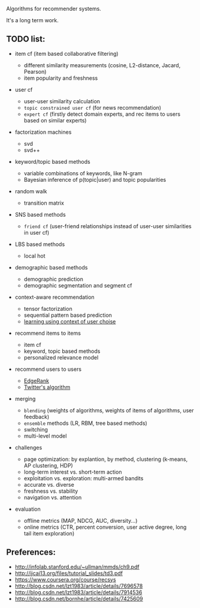 Algorithms for recommender systems.

It's a long term work.

## TODO list:

* item cf (item based collaborative filtering)
    *  different similarity measurements (cosine, L2-distance, Jacard, Pearson)
    *  item popularity and freshness

* user cf
    *  user-user similarity calculation
    *  `topic constrained user cf`  (for news recommendation)
    *  `expert cf` (firstly detect domain experts, and rec items to users based on similar experts) 

* factorization machines
    *  svd
    *  svd++

* keyword/topic based methods
    *  variable combinations of keywords, like N-gram
    *  Bayesian inference of p(topic|user) and topic popularities

* random walk
    *  transition matrix

* SNS based methods
    *  `friend cf` (user-friend relationships instead of user-user similarities in user cf)

* LBS based methods
    *  local hot

* demographic based methods
    *  demographic prediction
    *  demographic segmentation and segment cf

* context-aware recommendation 
    *  tensor factorization
    *  sequential pattern based prediction
    *  [learning using context of user choise](http://www.eeshyang.com/papers/SIGIR11CCF.pdf)

* recommend items to items
    *  item cf
    *  keyword, topic based methods
    *  personalized relevance model

* recommend users to users
    *  [EdgeRank](http://edgerank.net/)
    *  [Twitter's algorithm](http://blog.csdn.net/lzt1983/article/details/8755149)

* merging
    *  `blending` (weights of algorithms, weights of items of algorithms, user feedback)
    *  `ensemble` methods (LR, RBM, tree based methods)
    *  switching
    *  multi-level model

* challenges
    *  page optimization: by explantion, by method, clustering (k-means, AP clustering, HDP)
    *  long-term interest vs. short-term action
    *  exploitation vs. exploration: multi-armed bandits 
    *  accurate vs. diverse
    *  freshness vs. stability
    *  navigation vs. attention

* evaluation
    *  offline metrics (MAP, NDCG, AUC, diversity...)
    *  online metrics (CTR, percent conversion, user active degree, long tail item exploration) 


## Preferences:

* http://infolab.stanford.edu/~ullman/mmds/ch9.pdf
* http://ijcai13.org/files/tutorial_slides/td3.pdf
* https://www.coursera.org/course/recsys
* http://blog.csdn.net/lzt1983/article/details/7696578
* http://blog.csdn.net/lzt1983/article/details/7914536
* http://blog.csdn.net/bornhe/article/details/7425609
